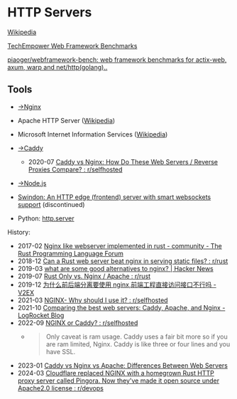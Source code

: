 # HTTP Servers
[Wikipedia](https://en.wikipedia.org/wiki/Web_server)

[TechEmpower Web Framework Benchmarks](https://www.techempower.com/benchmarks/#hw=ph&test=fortune&section=data-r22)

[piaoger/webframework-bench: web framework benchmarks for actix-web, axum, warp and net/http(golang)..](https://github.com/piaoger/webframework-bench)

## Tools
- [→Nginx](Nginx/README.md)

- Apache HTTP Server ([Wikipedia](https://en.wikipedia.org/wiki/Apache_HTTP_Server))

- Microsoft Internet Information Services ([Wikipedia](https://en.wikipedia.org/wiki/Internet_Information_Services))

- [→Caddy](Caddy/README.md)

  - 2020-07 [Caddy vs Nginx: How Do These Web Servers / Reverse Proxies Compare? : r/selfhosted](https://www.reddit.com/r/selfhosted/comments/hur1hx/caddy_vs_nginx_how_do_these_web_servers_reverse/)

- [→Node.js](https://github.com/Chaoses-Ib/Web/blob/main/JS/Node.js/README.md)

- [Swindon: An HTTP edge (frontend) server with smart websockets support](https://github.com/swindon-rs/swindon) (discontinued)

- Python: [http.server](../Libraries/README.md#servers)

History:
- 2017-02 [Nginx like webserver implemented in rust - community - The Rust Programming Language Forum](https://users.rust-lang.org/t/nginx-like-webserver-implemented-in-rust/9624)
- 2018-12 [Can a Rust web server beat nginx in serving static files? : r/rust](https://www.reddit.com/r/rust/comments/a82w9b/can_a_rust_web_server_beat_nginx_in_serving/)
- 2019-03 [what are some good alternatives to nginx? | Hacker News](https://news.ycombinator.com/item?id=19362707)
- 2019-07 [Rust Only vs. Nginx / Apache : r/rust](https://www.reddit.com/r/rust/comments/calk0q/rust_only_vs_nginx_apache/)
- 2019-12 [为什么前后端分离要使用 nginx,前端工程直接访问接口不行吗 - V2EX](https://v2ex.com/t/625314)
- 2021-03 [NGINX- Why should I use it? : r/selfhosted](https://www.reddit.com/r/selfhosted/comments/mfwfym/nginx_why_should_i_use_it/)
- 2021-10 [Comparing the best web servers: Caddy, Apache, and Nginx - LogRocket Blog](https://blog.logrocket.com/comparing-best-web-servers-caddy-apache-nginx/)
- 2022-09 [NGINX or Caddy? : r/selfhosted](https://www.reddit.com/r/selfhosted/comments/xoy3kh/nginx_or_caddy/)
  - > Only caveat is ram usage. Caddy uses a fair bit more so if you are ram limited, Nginx.
    > Caddy is like three or four lines and you have SSL.
- 2023-01 [Caddy vs Nginx vs Apache: Differences Between Web Servers](https://operavps.com/blog/caddy-vs-nginx-vs-apache/)
- 2024-03 [Cloudflare replaced NGINX with a homegrown Rust HTTP proxy server called Pingora. Now they've made it open source under Apache2.0 license : r/devops](https://www.reddit.com/r/devops/comments/1b3wo49/cloudflare_replaced_nginx_with_a_homegrown_rust/)